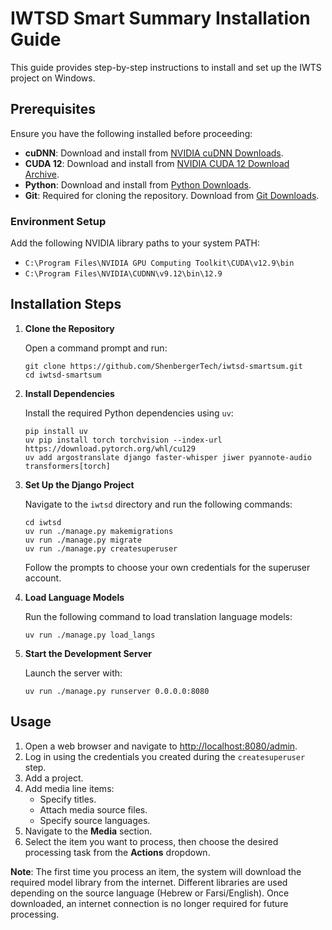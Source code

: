 # IWTSD Smart Summary Installation Guide

This guide provides step-by-step instructions to install and set up the IWTS project on Windows.

## Prerequisites

Ensure you have the following installed before proceeding:

- **cuDNN**: Download and install from [NVIDIA cuDNN Downloads](https://developer.nvidia.com/cudnn-downloads).
- **CUDA 12**: Download and install from [NVIDIA CUDA 12 Download Archive](https://developer.nvidia.com/cuda-12-9-0-download-archive).
- **Python**: Download and install from [Python Downloads](https://www.python.org/downloads/).
- **Git**: Required for cloning the repository. Download from [Git Downloads](https://git-scm.com/downloads).

### Environment Setup

Add the following NVIDIA library paths to your system PATH:

- `C:\Program Files\NVIDIA GPU Computing Toolkit\CUDA\v12.9\bin`
- `C:\Program Files\NVIDIA\CUDNN\v9.12\bin\12.9`

## Installation Steps

1. **Clone the Repository**

   Open a command prompt and run:

   ```Command Prompt
   git clone https://github.com/ShenbergerTech/iwtsd-smartsum.git
   cd iwtsd-smartsum
   ```

2. **Install Dependencies**

   Install the required Python dependencies using `uv`:

   ```Command Prompt
   pip install uv
   uv pip install torch torchvision --index-url https://download.pytorch.org/whl/cu129
   uv add argostranslate django faster-whisper jiwer pyannote-audio transformers[torch]
   ```

3. **Set Up the Django Project**

   Navigate to the `iwtsd` directory and run the following commands:

   ```Command Prompt
   cd iwtsd
   uv run ./manage.py makemigrations
   uv run ./manage.py migrate
   uv run ./manage.py createsuperuser
   ```

   Follow the prompts to choose your own credentials for the superuser account.

4. **Load Language Models**

   Run the following command to load translation language models:

   ```Command Prompt
   uv run ./manage.py load_langs
   ```

5. **Start the Development Server**

   Launch the server with:

   ```Command Prompt
   uv run ./manage.py runserver 0.0.0.0:8080
   ```

## Usage

1. Open a web browser and navigate to [http://localhost:8080/admin](http://localhost:8080/admin).
2. Log in using the credentials you created during the `createsuperuser` step.
3. Add a project.
4. Add media line items:
   - Specify titles.
   - Attach media source files.
   - Specify source languages.
5. Navigate to the **Media** section.
6. Select the item you want to process, then choose the desired processing task from the **Actions** dropdown.

**Note**: The first time you process an item, the system will download the required model library from the internet. Different libraries are used depending on the source language (Hebrew or Farsi/English). Once downloaded, an internet connection is no longer required for future processing.
